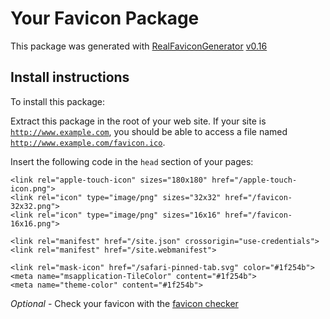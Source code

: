# Your Favicon Package

This package was generated with [RealFaviconGenerator](https://realfavicongenerator.net/) [v0.16](https://realfavicongenerator.net/change_log#v0.16)

## Install instructions

To install this package:

Extract this package in the root of your web site. If your site is <code>http://www.example.com</code>, you should be able to access a file named <code>http://www.example.com/favicon.ico</code>.

Insert the following code in the `head` section of your pages:

    <link rel="apple-touch-icon" sizes="180x180" href="/apple-touch-icon.png">
    <link rel="icon" type="image/png" sizes="32x32" href="/favicon-32x32.png">
    <link rel="icon" type="image/png" sizes="16x16" href="/favicon-16x16.png">

    <link rel="manifest" href="/site.json" crossorigin="use-credentials">
    <link rel="manifest" href="/site.webmanifest">

    <link rel="mask-icon" href="/safari-pinned-tab.svg" color="#1f254b">
    <meta name="msapplication-TileColor" content="#1f254b">
    <meta name="theme-color" content="#1f254b">

*Optional* - Check your favicon with the [favicon checker](https://realfavicongenerator.net/favicon_checker)
